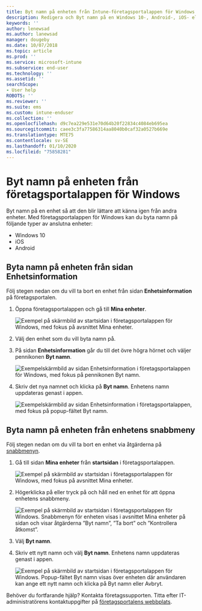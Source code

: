```yaml
---
title: Byt namn på enheten från Intune-företagsportalappen för Windows
description: Redigera och Byt namn på en Windows 10-, Android-, iOS- eller Microsoft HoloLens-enhet i Intune-företagsportalappen för Windows
keywords: ''
author: lenewsad
ms.author: lanewsad
manager: dougeby
ms.date: 10/07/2018
ms.topic: article
ms.prod: ''
ms.service: microsoft-intune
ms.subservice: end-user
ms.technology: ''
ms.assetid: ''
searchScope:
- User help
ROBOTS: ''
ms.reviewer: ''
ms.suite: ems
ms.custom: intune-enduser
ms.collection: ''
ms.openlocfilehash: d9c7ea229e531e70d64b20f22834c4084eb695ea
ms.sourcegitcommit: caee3c3fa77586314aa8040b0caf32a0527b669e
ms.translationtype: MTE75
ms.contentlocale: sv-SE
ms.lasthandoff: 01/10/2020
ms.locfileid: "75858281"
---
```

# <a name="rename-device-from-the-company-portal-app-for-windows"></a>Byt namn på enheten från företagsportalappen för Windows
Byt namn på en enhet så att den blir lättare att känna igen från andra enheter. Med företagsportalappen för Windows kan du byta namn på följande typer av anslutna enheter:  
* Windows 10
* iOS
* Android  

## <a name="rename-device-from-device-details-page"></a>Byta namn på enheten från sidan **Enhetsinformation**  
Följ stegen nedan om du vill ta bort en enhet från sidan **Enhetsinformation** på företagsportalen. 

1. Öppna företagsportalappen och gå till **Mina enheter**.  

    ![Exempel på skärmbild av startsidan i företagsportalappen för Windows, med fokus på avsnittet Mina enheter.](./media/1809_CheckAccess_Context_Select_Device.png)  
2. Välj den enhet som du vill byta namn på.
3. På sidan **Enhetsinformation** går du till det övre högra hörnet och väljer pennikonen **Byt namn**.  

     ![Exempelskärmbild av sidan Enhetsinformation i företagsportalappen för Windows, med fokus på pennikonen Byt namn.](./media/1809_Rename_CPapp_Windows_icon.png) 
4. Skriv det nya namnet och klicka på **Byt namn**. Enhetens namn uppdateras genast i appen.  

     ![Exempelskärmbild av sidan Enhetsinformation i företagsportalappen, med fokus på popup-fältet Byt namn.](./media/1808_RenameApp_Popup.png)  

## <a name="rename-device-from-device-context-menu"></a>Byta namn på enheten från enhetens snabbmeny  
Följ stegen nedan om du vill ta bort en enhet via åtgärderna på [snabbmenyn](https://docs.microsoft.com//windows/uwp/design/controls-and-patterns/menus).  

1. Gå till sidan **Mina enheter** från **startsidan** i företagsportalappen.

    ![Exempel på skärmbild av startsidan i företagsportalappen för Windows, med fokus på avsnittet Mina enheter.](./media/1809_CheckAccess_Context_Select_Device.png)  
2. Högerklicka på eller tryck på och håll ned en enhet för att öppna enhetens snabbmeny.  

    ![Exempel på skärmbild av startsidan i företagsportalappen för Windows. Snabbmenyn för enheten visas i avsnittet **Mina enheter** på sidan och visar åtgärderna ”Byt namn”, ”Ta bort” och ”Kontrollera åtkomst”.](./media/1809_DeviceContextMenu_Windows_CP.png)    
3. Välj **Byt namn**.  
4. Skriv ett nytt namn och välj **Byt namn**. Enhetens namn uppdateras genast i appen.  

     ![Exempel på skärmbild av startsidan i företagsportalappen för Windows. Popup-fältet Byt namn visas över enheten där användaren kan ange ett nytt namn och klicka på Byt namn eller Avbryt.](./media/1808_RenameApp_Popup.png)  

Behöver du fortfarande hjälp? Kontakta företagssupporten. Titta efter IT-administratörens kontaktuppgifter på [företagsportalens webbplats](https://go.microsoft.com/fwlink/?linkid=2010980).

